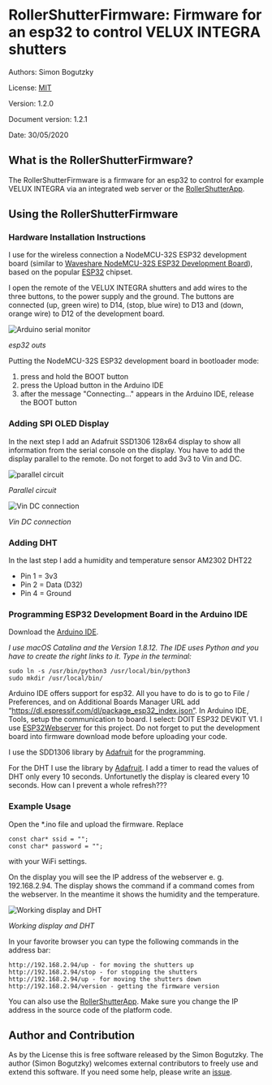 
# RollerShutterFirmware: Firmware for an esp32 to control VELUX INTEGRA shutters
Authors: Simon Bogutzky

License: [MIT](https://opensource.org/licenses/MIT)

Version: 1.2.0

Document version: 1.2.1 

Date: 30/05/2020

## What is the RollerShutterFirmware?
The RollerShutterFirmware is a firmware for an esp32 to control for example VELUX INTEGRA via an integrated web server or the [RollerShutterApp](https://github.com/sbogutzky/RollerShutterApp/).

## Using the RollerShutterFirmware

### Hardware Installation Instructions
I use for the wireless connection a NodeMCU-32S ESP32 development board (similar to [Waveshare NodeMCU-32S ESP32 Development Board](https://www.amazon.com/dp/B07TXNK6P1/ref=cm_sw_em_r_mt_dp_U_DbcMEbPJSWKTA)), based on the popular [ESP32](http://espressif.com/) chipset.

I open the remote of the VELUX INTEGRA shutters and add wires to the three buttons, to the power supply and the ground. The buttons are connected (up, green wire) to D14, (stop, blue wire) to D13 and (down, orange wire) to D12 of the development board. 

![Arduino serial monitor](images/esp32-outs.jpg)

*esp32 outs*

Putting the NodeMCU-32S ESP32 development board in bootloader mode:  

1. press and hold the BOOT button
2. press the Upload button in the Arduino IDE
3. after the message "Connecting..." appears in the Arduino IDE, release the BOOT button

### Adding SPI OLED Display

In the next step I add an Adafruit SSD1306 128x64 display to show all information from the serial console on the display. You have to add the display parallel to the remote. Do not forget to add 3v3 to Vin and DC. 

![parallel circuit](images/parallel-circuit.jpg)

*Parallel circuit*

![Vin DC connection](images/vin-dc-connection.jpg)

*Vin DC connection*

### Adding DHT

In the last step I add a humidity and temperature sensor AM2302 DHT22

* Pin 1 = 3v3
* Pin 2 = Data (D32)
* Pin 4 = Ground

### Programming ESP32 Development Board in the Arduino IDE

Download the [Arduino IDE](https://www.arduino.cc/en/Main/Software). 

*I use macOS Catalina and the Version 1.8.12. The IDE uses Python and you have to create the right links to it. Type in the terminal:*

```
sudo ln -s /usr/bin/python3 /usr/local/bin/python3
sudo mkdir /usr/local/bin/
```
Arduino IDE offers support for esp32. All you have to do is to go to File / Preferences, and on Additional Boards Manager URL add “https://dl.espressif.com/dl/package_esp32_index.json”. In Arduino IDE, Tools, setup the communication to board. I select: DOIT ESP32 DEVKIT V1. I use [ESP32Webserver](https://github.com/Pedroalbuquerque/ESP32WebServer) for this project. Do not forget to put the development board into firmware download mode before uploading your code.

I use the SDD1306 library by [Adafruit](https://github.com/adafruit/Adafruit_SSD1306) for the programming.

For the DHT I use the library by [Adafruit](https://github.com/adafruit/DHT-sensor-library). I add a timer to read the values of DHT only every 10 seconds. Unfortunetly the display is cleared every 10 seconds. How can I prevent a whole refresh???

### Example Usage

Open the *.ino file and upload the firmware. Replace 

```
const char* ssid = "";
const char* password = "";
```

with your WiFi settings.

On the display you will see the IP address of the webserver e. g. 192.168.2.94. The display shows the command if a command comes from the webserver. In the meantime it shows the humidity and the temperature.

![Working display and DHT](images/working-display-and-dht.jpg)

*Working display and DHT*

In your favorite browser you can type the following commands in the address bar:

```
http://192.168.2.94/up - for moving the shutters up
http://192.168.2.94/stop - for stopping the shutters
http://192.168.2.94/up - for moving the shutters down
http://192.168.2.94/version - getting the firmware version
```

You can also use the [RollerShutterApp](https://github.com/sbogutzky/RollerShutterApp/). Make sure you change the IP address in the source code of the platform code.

## Author and Contribution
As by the License this is free software released by the Simon Bogutzky. The author (Simon Bogutzky) welcomes external contributors to freely use and extend this software. If you need some help, please write an [issue](https://github.com/sbogutzky/RollerShutterFirmware/issues).

